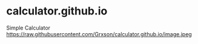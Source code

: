 # calculator.github.io
 Simple Calculator
https://raw.githubusercontent.com/Grxson/calculator.github.io/image.jpeg
